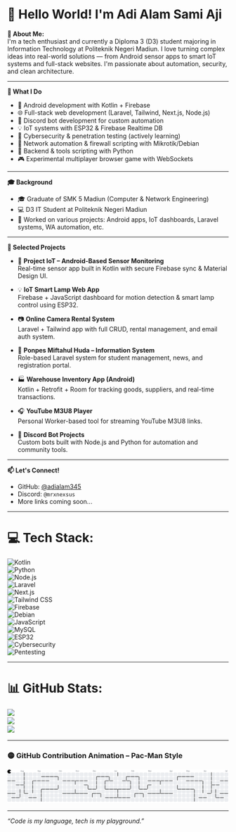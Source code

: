 # 💫 Hello World! I'm Adi Alam Sami Aji

**💫 About Me:**  
I'm a tech enthusiast and currently a Diploma 3 (D3) student majoring in Information Technology at Politeknik Negeri Madiun. I love turning complex ideas into real-world solutions — from Android sensor apps to smart IoT systems and full-stack websites. I'm passionate about automation, security, and clean architecture.

---

**🧠 What I Do**  
- 📱 Android development with Kotlin + Firebase  
- 🌐 Full-stack web development (Laravel, Tailwind, Next.js, Node.js)  
- 🤖 Discord bot development for custom automation  
- 💡 IoT systems with ESP32 & Firebase Realtime DB  
- 🔐 Cybersecurity & penetration testing (actively learning)  
- 🧠 Network automation & firewall scripting with Mikrotik/Debian  
- 🐍 Backend & tools scripting with Python  
- 🎮 Experimental multiplayer browser game with WebSockets  

---

**🎓 Background**  
- 🎓 Graduate of SMK 5 Madiun (Computer & Network Engineering)  
- 💻 D3 IT Student at Politeknik Negeri Madiun  
- 🧪 Worked on various projects: Android apps, IoT dashboards, Laravel systems, WA automation, etc.  

---

**💼 Selected Projects**  
- 📱 **Project IoT – Android-Based Sensor Monitoring**  
  Real-time sensor app built in Kotlin with secure Firebase sync & Material Design UI.

- 💡 **IoT Smart Lamp Web App**  
  Firebase + JavaScript dashboard for motion detection & smart lamp control using ESP32.

- 📷 **Online Camera Rental System**  
  Laravel + Tailwind app with full CRUD, rental management, and email auth system.

- 🕌 **Ponpes Miftahul Huda – Information System**  
  Role-based Laravel system for student management, news, and registration portal.

- 🏭 **Warehouse Inventory App (Android)**  
  Kotlin + Retrofit + Room for tracking goods, suppliers, and real-time transactions.

- 🎧 **YouTube M3U8 Player**  
  Personal Worker-based tool for streaming YouTube M3U8 links.

- 🤖 **Discord Bot Projects**  
  Custom bots built with Node.js and Python for automation and community tools.

---

**📫 Let's Connect!**  
- GitHub: [@adialam345](https://github.com/adialam345)  
- Discord: `@mrxnexsus`  
- More links coming soon...

---

# 💻 Tech Stack:
![Kotlin](https://img.shields.io/badge/kotlin-%230095D5.svg?style=for-the-badge&logo=kotlin&logoColor=white)  
![Python](https://img.shields.io/badge/python-3776AB?style=for-the-badge&logo=python&logoColor=white)  
![Node.js](https://img.shields.io/badge/node.js-6DA55F?style=for-the-badge&logo=node.js&logoColor=white)  
![Laravel](https://img.shields.io/badge/laravel-%23FF2D20.svg?style=for-the-badge&logo=laravel&logoColor=white)  
![Next.js](https://img.shields.io/badge/next.js-000000?style=for-the-badge&logo=nextdotjs&logoColor=white)  
![Tailwind CSS](https://img.shields.io/badge/tailwindcss-%2338B2AC.svg?style=for-the-badge&logo=tailwind-css&logoColor=white)  
![Firebase](https://img.shields.io/badge/firebase-%23039BE5.svg?style=for-the-badge&logo=firebase)  
![Debian](https://img.shields.io/badge/debian-A81D33?style=for-the-badge&logo=debian&logoColor=white)  
![JavaScript](https://img.shields.io/badge/javascript-%23323330.svg?style=for-the-badge&logo=javascript)  
![MySQL](https://img.shields.io/badge/mysql-%2300f.svg?style=for-the-badge&logo=mysql&logoColor=white)  
![ESP32](https://img.shields.io/badge/ESP32-000000?style=for-the-badge&logo=espressif&logoColor=white)  
![Cybersecurity](https://img.shields.io/badge/Cybersecurity-232F3E?style=for-the-badge&logo=protonvpn&logoColor=white)  
![Pentesting](https://img.shields.io/badge/Pentesting-5B2C6F?style=for-the-badge&logo=hackthebox&logoColor=white)

---

# 📊 GitHub Stats:
![](https://github-readme-stats.vercel.app/api?username=adialam345&theme=tokyonight&hide_border=false&count_private=true)  
![](https://github-readme-streak-stats.herokuapp.com/?user=adialam345&theme=tokyonight&hide_border=false)  
![](https://github-readme-stats.vercel.app/api/top-langs/?username=adialam345&theme=tokyonight&layout=compact&hide_border=false)

---

### 🟡 GitHub Contribution Animation – Pac-Man Style

![Pacman](https://github.com/adialam345/adialam345/blob/output/pacman-contribution-graph.svg)

---

_“Code is my language, tech is my playground.”_
